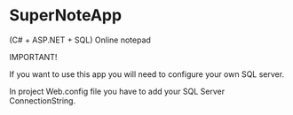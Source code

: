 # SuperNoteApp
(C# + ASP.NET + SQL) Online notepad


IMPORTANT!

If you want to use this app you will need to configure your own SQL server.

In project Web.config file you have to add your SQL Server ConnectionString.

<connectionStrings>
    <add name="dbconnection" connectionString="Data Source=Enter your SQL server name here;
    Initial Catalog=Enter your SQL database here;Integrated Security=True"/>
</connectionStrings>
